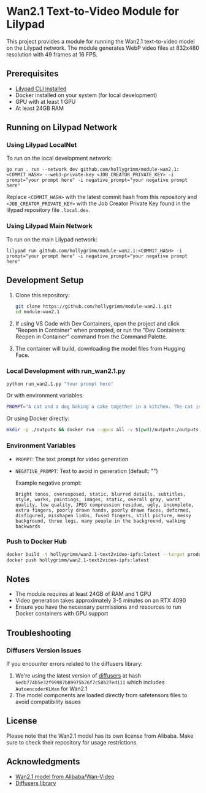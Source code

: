 # Wan2.1 Text-to-Video Module for Lilypad

This project provides a module for running the Wan2.1 text-to-video model on the Lilypad network. The module generates WebP video files at 832x480 resolution with 49 frames at 16 FPS.

## Prerequisites

- [Lilypad CLI installed](https://docs.lilypad.tech/lilypad/lilypad-testnet/install-run-requirements)
- Docker installed on your system (for local development)
- GPU with at least 1 GPU
- At least 24GB RAM

## Running on Lilypad Network

### Using Lilypad LocalNet

To run on the local development network:

```
go run . run --network dev github.com/hollygrimm/module-wan2.1:<COMMIT_HASH> --web3-private-key <JOB_CREATOR_PRIVATE_KEY> -i prompt="your prompt here" -i negative_prompt="your negative prompt here"
```

Replace `<COMMIT_HASH>` with the latest commit hash from this repository and `<JOB_CREATOR_PRIVATE_KEY>` with the Job Creator Private Key found in the lilypad repository file `.local.dev`.

### Using Lilypad Main Network

To run on the main Lilypad network:

```
lilypad run github.com/hollygrimm/module-wan2.1:<COMMIT_HASH> -i prompt="your prompt here" -i negative_prompt="your negative prompt here"
```

## Development Setup

1. Clone this repository:
   ```bash
   git clone https://github.com/hollygrimm/module-wan2.1.git
   cd module-wan2.1
   ```

2. If using VS Code with Dev Containers, open the project and click "Reopen in Container" when prompted, or run the "Dev Containers: Reopen in Container" command from the Command Palette.

3. The container will build, downloading the model files from Hugging Face.

### Local Development with run_wan2.1.py

```bash
python run_wan2.1.py "Your prompt here"
```

Or with environment variables:

```bash
PROMPT="A cat and a dog baking a cake together in a kitchen. The cat is carefully measuring flour, while the dog is stirring the batter with a wooden spoon. The kitchen is cozy, with sunlight streaming through the window." python run_wan2.1.py
```

Or using Docker directly:

```bash
mkdir -p ./outputs && docker run --gpus all -v $(pwd)/outputs:/outputs -e "PROMPT=Dawn breaks over a misty pond. A low camera glides from beneath emerald lilypads, slowly rising upward, revealing three jewel-toned frogs. They sit perfectly still, then simultaneously leap into golden morning light, creating concentric ripples across the glassy water surface." -e "NEGATIVE_PROMPT=No urban elements, human presence, artificial lighting, murky water, dead plants, cartoon style, exaggerated colors, winter scene, fish jumping, or camera shake." --rm hollygrimm/wan2.1-text2video-ipfs:latest
```

### Environment Variables

- `PROMPT`: The text prompt for video generation
- `NEGATIVE_PROMPT`: Text to avoid in generation (default: "")
  
  Example negative prompt:
  ```
  Bright tones, overexposed, static, blurred details, subtitles, style, works, paintings, images, static, overall gray, worst quality, low quality, JPEG compression residue, ugly, incomplete, extra fingers, poorly drawn hands, poorly drawn faces, deformed, disfigured, misshapen limbs, fused fingers, still picture, messy background, three legs, many people in the background, walking backwards
  ```

### Push to Docker Hub

```bash
docker build -t hollygrimm/wan2.1-text2video-ipfs:latest --target production .
docker push hollygrimm/wan2.1-text2video-ipfs:latest
```

## Notes

- The module requires at least 24GB of RAM and 1 GPU
- Video generation takes approximately 3-5 minutes on an RTX 4090
- Ensure you have the necessary permissions and resources to run Docker containers with GPU support

## Troubleshooting

### Diffusers Version Issues

If you encounter errors related to the diffusers library:

1. We're using the latest version of [diffusers](https://github.com/huggingface/diffusers) at hash `6edb774b5e32f99987b89975b26f7c58b27ed111` which includes `AutoencoderKLWan` for Wan2.1
2. The model components are loaded directly from safetensors files to avoid compatibility issues

## License

Please note that the Wan2.1 model has its own license from Alibaba. Make sure to check their repository for usage restrictions.

## Acknowledgments

- [Wan2.1 model from Alibaba/Wan-Video](https://github.com/Wan-Video/Wan2.1)
- [Diffusers library](https://github.com/huggingface/diffusers)
